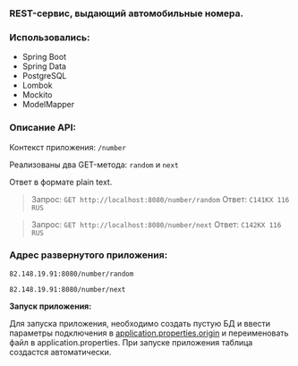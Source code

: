 ### REST-сервис, выдающий автомобильные номера.

### Использовались:
- Spring Boot
- Spring Data
- PostgreSQL
- Lombok
- Mockito
- ModelMapper

### Описание API:

Контекст приложения: `/number`

Реализованы два GET-метода: `random` и `next`

Ответ в формате plain text.

> Запрос: `GET http://localhost:8080/number/random`
> Ответ: `С141КХ 116 RUS`

> Запрос: `GET http://localhost:8080/number/next`
> Ответ: `С142КХ 116 RUS`

### Адрес развернутого приложения:
`82.148.19.91:8080/number/random`

`82.148.19.91:8080/number/next`

**Запуск приложения:**

Для запуска приложения, необходимо создать пустую БД и ввести параметры подключения
в [application.properties.origin](src%2Fmain%2Fresources%2Fapplication.properties.origin) и переименовать
файл в application.properties. При запуске приложения таблица создастся автоматически.